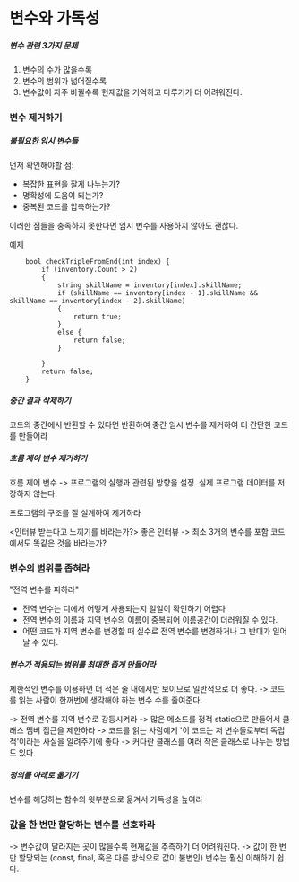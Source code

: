 # 변수와 가독성

##### 변수 관련 3가지 문제
  1. 변수의 수가 많을수록
  2. 변수의 범위가 넓어질수록
  3. 변수값이 자주 바뀔수록 현재값을 기억하고 다루기가 더 어려워진다.
  
### 변수 제거하기

##### 불필요한 임시 변수들

먼저 확인해야할 점:
  - 복잡한 표현을 잘게 나누는가?
  - 명확성에 도움이 되는가?
  - 중복된 코드를 압축하는가?

이러한 점들을 충족하지 못한다면 임시 변수를 사용하지 않아도 괜찮다.

예제
```
    bool checkTripleFromEnd(int index) {
        if (inventory.Count > 2)
        {
            string skillName = inventory[index].skillName;
            if (skillName == inventory[index - 1].skillName && skillName == inventory[index - 2].skillName)
            {
                return true;
            }
            else {
                return false;
            }
            
        }
        return false;
    }
```

##### 중간 결과 삭제하기

코드의 중간에서 반환할 수 있다면 반환하여 중간 임시 변수를  제거하여 더 간단한 코드를 만들어라

##### 흐름 제어 변수 제거하기

흐름 제어 변수 -> 프로그램의 실행과 관련된 방향을 설정. 실제 프로그램 데이터를 저장하지 않는다.

프로그램의 구조를 잘 설계하여 제거하라

<인터뷰 받는다고 느끼기를 바라는가?>
좋은 인터뷰 -> 최소 3개의 변수를 포함
코드에서도 똑같은 것을 바라는가?

### 변수의 범위를 좁혀라
"전역 변수를 피하라"
  - 전역 변수는 디에서 어떻게 사용되는지 일일이 확인하기 어렵다
  - 전역 변수의 이름과 지역 변수의 이름이 중복되어 이름공간이 더러워질 수 있다.
  - 어떤 코드가 지역 변수를 변경할 때 실수로 전역 변수를 변경하거나 그 반대가 일어날 수 있다.

##### 변수가 적용되는 범위를 최대한 좁게 만들어라
제한적인 변수를 이용하면 더 적은 줄 내에서만 보이므로 일반적으로 더 좋다.
  -> 코드를 읽는 사람이 한꺼번에 생각해야 하는 변수 수를 줄여준다.

-> 전역 변수를 지역 변수로 강등시켜라
-> 많은 메소드를 정적 static으로 만들어서 클래스 멤버 접근을 제한하라 
    -> 코드를 읽는 사람에게 '이 코드는 저 변수들로부터 독립적'이라는 사실을 알려주기에 좋다
-> 커다란 클래스를 여러 작은 클래스로 나누는 방법도 있다.

##### 정의를 아래로 옮기기
변수를 해당하는 함수의 윗부분으로 옮겨서 가독성을 높여라

### 값을 한 번만 할당하는 변수를 선호하라
-> 변수값이 달라지는 곳이 많을수록 현재값을 추측하기 더 어려워진다.
-> 값이 한 번만 할당되는 (const, final, 혹은 다른 방식으로 값이 불변인) 변수는 훨신 이해하기 쉽다.

